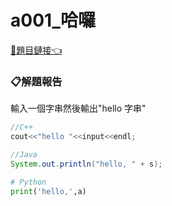 # a001_哈囉 

[🔗題目鏈接👈](https://zerojudge.tw/ShowProblem?problemid=a001)

### 📋解題報告

輸入一個字串然後輸出"hello 字串"

```c++
//C++
cout<<"hello "<<input<<endl;
```

```java
//Java
System.out.println("hello, " + s);
```

```py
# Python
print('hello,',a)
```
